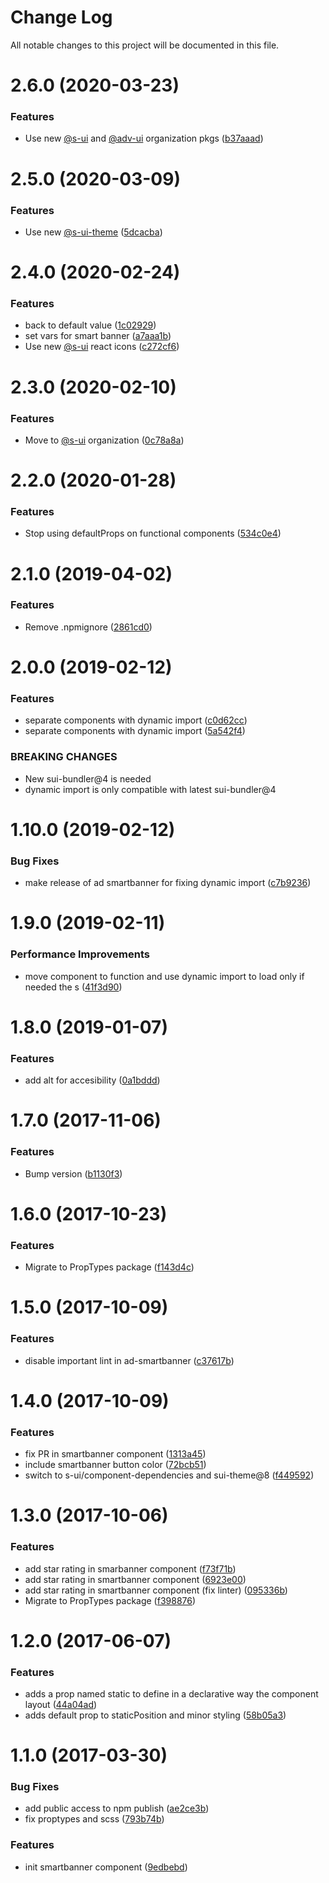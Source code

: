# Change Log

All notable changes to this project will be documented in this file.

# 2.6.0 (2020-03-23)


### Features

* Use new [@s-ui](https://github.com/s-ui) and [@adv-ui](https://github.com/adv-ui) organization pkgs ([b37aaad](https://github.com/SUI-Components/adevinta-spain-components/commit/b37aaad847ac310d1267c9193d0db56c76846d5b))



# 2.5.0 (2020-03-09)


### Features

* Use new [@s-ui-theme](https://github.com/s-ui-theme) ([5dcacba](https://github.com/SUI-Components/adevinta-spain-components/commit/5dcacbaddf970de6e748f5ca272240a4c795cba3))



# 2.4.0 (2020-02-24)


### Features

* back to default value ([1c02929](https://github.com/SUI-Components/adevinta-spain-components/commit/1c02929cc837bba7f1cfe7e50ddcdc31514e824f))
* set vars for smart banner ([a7aaa1b](https://github.com/SUI-Components/adevinta-spain-components/commit/a7aaa1b8d4245a4c9c7b05e015015294cb912799))
* Use new [@s-ui](https://github.com/s-ui) react icons ([c272cf6](https://github.com/SUI-Components/adevinta-spain-components/commit/c272cf635cfdaa59d2c9541298728c83cde8570f))



# 2.3.0 (2020-02-10)


### Features

* Move to [@s-ui](https://github.com/s-ui) organization ([0c78a8a](https://github.com/SUI-Components/adevinta-spain-components/commit/0c78a8a45c2a7b211463e040c440740120b277fc))



# 2.2.0 (2020-01-28)


### Features

* Stop using defaultProps on functional components ([534c0e4](https://github.com/SUI-Components/adevinta-spain-components/commit/534c0e412e7fdf372a66cb291a738164eea84e81))



# 2.1.0 (2019-04-02)


### Features

* Remove .npmignore ([2861cd0](https://github.com/SUI-Components/adevinta-spain-components/commit/2861cd06def93ef60062ef14622f093a31ad3ecb))



# 2.0.0 (2019-02-12)


### Features

* separate components with dynamic import ([c0d62cc](https://github.com/SUI-Components/adevinta-spain-components/commit/c0d62cc113af4201cd94d23c913df8423b0b7579))
* separate components with dynamic import ([5a542f4](https://github.com/SUI-Components/adevinta-spain-components/commit/5a542f4038aaec5a6192d9510768ee86128d133d))


### BREAKING CHANGES

* New sui-bundler@4 is needed
* dynamic import is only compatible with latest sui-bundler@4



# 1.10.0 (2019-02-12)


### Bug Fixes

* make release of ad smartbanner for fixing dynamic import ([c7b9236](https://github.com/SUI-Components/adevinta-spain-components/commit/c7b923618d0cf82c64e73560cb03482d5652d112))



# 1.9.0 (2019-02-11)


### Performance Improvements

* move component to function and use dynamic import to load only if needed the s ([41f3d90](https://github.com/SUI-Components/adevinta-spain-components/commit/41f3d90c13611d5be7d3e163f84b050b532c7a54))



# 1.8.0 (2019-01-07)


### Features

* add alt for accesibility ([0a1bddd](https://github.com/SUI-Components/adevinta-spain-components/commit/0a1bddd3458ce44631aafb78486e0e73623afe42))



# 1.7.0 (2017-11-06)


### Features

* Bump version ([b1130f3](https://github.com/SUI-Components/adevinta-spain-components/commit/b1130f3554c777c5511a306416db198c70a67703))



# 1.6.0 (2017-10-23)


### Features

* Migrate to PropTypes package ([f143d4c](https://github.com/SUI-Components/adevinta-spain-components/commit/f143d4ce41d9b7cdfa1e88c91b073f612152cf26))



# 1.5.0 (2017-10-09)


### Features

* disable important lint in ad-smartbanner ([c37617b](https://github.com/SUI-Components/adevinta-spain-components/commit/c37617b6fc73120205328df28eec9d9f214c064e))



# 1.4.0 (2017-10-09)


### Features

* fix PR in smartbanner component ([1313a45](https://github.com/SUI-Components/adevinta-spain-components/commit/1313a452c8fa24b33dd0eb7721c9544449ec91d5))
* include smartbanner button color ([72bcb51](https://github.com/SUI-Components/adevinta-spain-components/commit/72bcb51a723d16dd86266ac54539fa4f5602bfcd))
* switch to s-ui/component-dependencies and sui-theme@8 ([f449592](https://github.com/SUI-Components/adevinta-spain-components/commit/f449592e2d64b780cb6b651cd56c5b194dc8aae3))



# 1.3.0 (2017-10-06)


### Features

* add star rating in smarbanner component ([f73f71b](https://github.com/SUI-Components/adevinta-spain-components/commit/f73f71b7a4cd37d1b902deb25ba4383e30e842e9))
* add star rating in smartbanner component ([6923e00](https://github.com/SUI-Components/adevinta-spain-components/commit/6923e00fea6e5eaca8ec13dbd505126a3ada9062))
* add star rating in smartbanner component (fix linter) ([095336b](https://github.com/SUI-Components/adevinta-spain-components/commit/095336b31b65d59ae0b54a4ea67030880f9cf70f))
* Migrate to PropTypes package ([f398876](https://github.com/SUI-Components/adevinta-spain-components/commit/f398876e3b8f26016e050e826e97a9a1ba989ef8))



# 1.2.0 (2017-06-07)


### Features

* adds a prop named static to define in a declarative way the component layout ([44a04ad](https://github.com/SUI-Components/adevinta-spain-components/commit/44a04addb845d74a9641191be19b32bf585f6f5d))
* adds default prop to staticPosition and minor styling ([58b05a3](https://github.com/SUI-Components/adevinta-spain-components/commit/58b05a3aa9b577a5a367f30397a7dc1630131980))



# 1.1.0 (2017-03-30)


### Bug Fixes

* add public access to npm publish ([ae2ce3b](https://github.com/SUI-Components/adevinta-spain-components/commit/ae2ce3b7124ae6ab4256c6957fe502759871d6d4))
* fix proptypes and scss ([793b74b](https://github.com/SUI-Components/adevinta-spain-components/commit/793b74bb9802be99d990a7ea8cfb709952d33e28))


### Features

* init smartbanner component ([9edbebd](https://github.com/SUI-Components/adevinta-spain-components/commit/9edbebdf27d6d7b809d7feb7f61b4bbaf1dee466))



